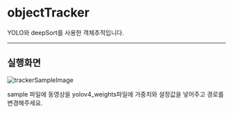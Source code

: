 # objectTracker


YOLO와 deepSort를 사용한 객체추적입니다.


----


## 실행화면


![trackerSampleImage](https://user-images.githubusercontent.com/58650028/223148432-5bd45b5a-238d-4a5d-b710-2ca7f66bf7e5.png)

sample 파일에 동영상을 yolov4_weights파일에 가중치와 설정값을 넣어주고 경로를 변경해주세요.
